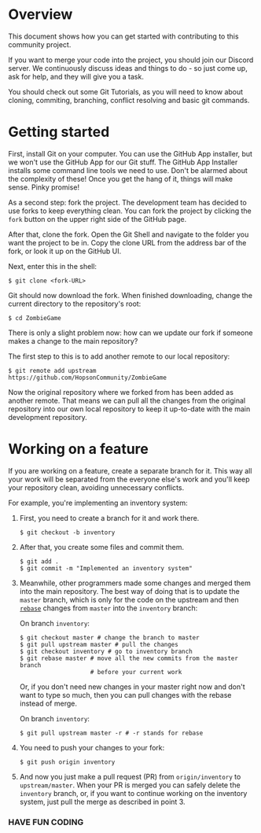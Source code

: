 # Overview

This document shows how you can get started with contributing to this community
project.

If you want to merge your code into the project, you should join our Discord
server. We continuously discuss ideas and things to do - so just come up, ask
for help, and they will give you a task.

You should check out some Git Tutorials, as you will need to know about
cloning, commiting, branching, conflict resolving and basic git commands.

# Getting started

First, install Git on your computer. You can use the GitHub App installer, but
we won't use the GitHub App for our Git stuff. The GitHub App Installer
installs some command line tools we need to use. Don't be alarmed about the
complexity of these! Once you get the hang of it, things will make sense.
Pinky promise!

As a second step: fork the project. The development team has
decided to use forks to keep everything clean. You can fork the project by
clicking the `fork` button on the upper right side of the GitHub page.

After that, clone the fork. Open the Git Shell and navigate to the folder you
want the project to be in. Copy the clone URL from the address bar of the
fork, or look it up on the GitHub UI.

Next, enter this in the shell:

```
$ git clone <fork-URL>
```

Git should now download the fork. When finished downloading, change the current
directory to the repository's root:
```
$ cd ZombieGame
```

There is only a slight problem now: how can we update our fork if someone makes
a change to the main repository?

The first step to this is to add another remote to our local repository:
```
$ git remote add upstream https://github.com/HopsonCommunity/ZombieGame
```

Now the original repository where we forked from has been added as another
remote. That means we can pull all the changes from the original repository
into our own local repository to keep it up-to-date with the main development
repository.

# Working on a feature
If you are working on a feature, create a separate branch for it. This way
all your work will be separated from the everyone else's work and you'll keep
your repository clean, avoiding unnecessary conflicts.

For example, you're implementing an inventory system:

1.  First, you need to create a branch for it and work there.
    ```
    $ git checkout -b inventory
    ```

2.  After that, you create some files and commit them.
    ```
    $ git add .
    $ git commit -m "Implemented an inventory system"
    ```

3.  Meanwhile, other programmers made some changes and merged them into the
    main repository. The best way of doing that is to update the `master`
    branch, which is only for the code on the upstream and then
    [`rebase`](https://git-scm.com/docs/git-rebase) changes from `master` into
    the `inventory` branch:

    On branch `inventory`:
    ```
    $ git checkout master # change the branch to master
    $ git pull upstream master # pull the changes
    $ git checkout inventory # go to inventory branch
    $ git rebase master # move all the new commits from the master branch
                        # before your current work
    ```

    Or, if you don't need new changes in your master right now and don't want
    to type so much, then you can pull changes with the rebase instead of
    merge.

    On branch `inventory`:
    ```
    $ git pull upstream master -r # -r stands for rebase
    ```

4.  You need to push your changes to your fork:
    ```
    $ git push origin inventory
    ```
5.  And now you just make a pull request (PR) from `origin/inventory` to
    `upstream/master`. When your PR is merged you can safely delete the
    `inventory` branch, or, if you want to continue working on the inventory
    system, just pull the merge as described in point 3.

### HAVE FUN CODING
